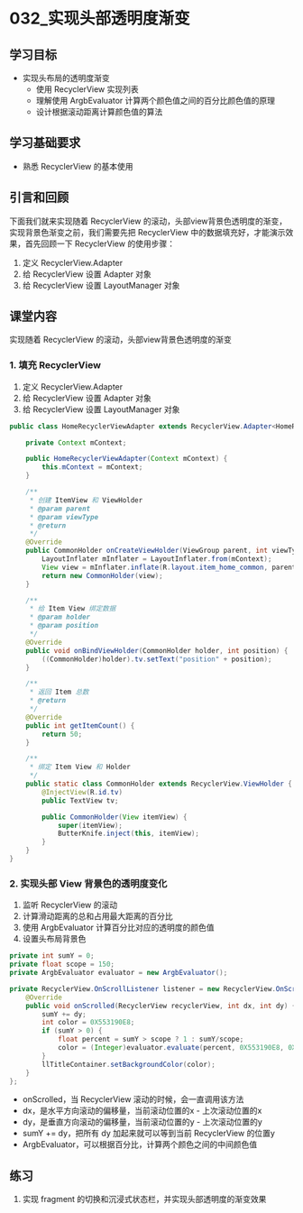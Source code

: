 # 032_实现头部透明度渐变
## 学习目标
- 实现头布局的透明度渐变
    + 使用 RecyclerView 实现列表
    + 理解使用 ArgbEvaluator 计算两个颜色值之间的百分比颜色值的原理
    + 设计根据滚动距离计算颜色值的算法

## 学习基础要求
- 熟悉 RecyclerView 的基本使用

## 引言和回顾
下面我们就来实现随着 RecyclerView 的滚动，头部view背景色透明度的渐变，实现背景色渐变之前，我们需要先把 RecyclerView 中的数据填充好，才能演示效果，首先回顾一下 RecyclerView 的使用步骤：

1. 定义 RecyclerView.Adapter
2. 给 RecyclerView 设置 Adapter 对象
3. 给 RecyclerView 设置 LayoutManager 对象

## 课堂内容
实现随着 RecyclerView 的滚动，头部view背景色透明度的渐变

### 1. 填充 RecyclerView
1. 定义 RecyclerView.Adapter 
2. 给 RecyclerView 设置 Adapter 对象
3. 给 RecyclerView 设置 LayoutManager 对象

```java
public class HomeRecyclerViewAdapter extends RecyclerView.Adapter<HomeRecyclerViewAdapter.CommonHolder> {

    private Context mContext;

    public HomeRecyclerViewAdapter(Context mContext) {
        this.mContext = mContext;
    }

    /**
     * 创建 ItemView 和 ViewHolder
     * @param parent
     * @param viewType
     * @return
     */
    @Override
    public CommonHolder onCreateViewHolder(ViewGroup parent, int viewType) {
        LayoutInflater mInflater = LayoutInflater.from(mContext);
        View view = mInflater.inflate(R.layout.item_home_common, parent, false);
        return new CommonHolder(view);
    }

    /**
     * 给 Item View 绑定数据
     * @param holder
     * @param position
     */
    @Override
    public void onBindViewHolder(CommonHolder holder, int position) {
        ((CommonHolder)holder).tv.setText("position" + position);
    }

    /**
     * 返回 Item 总数
     * @return
     */
    @Override
    public int getItemCount() {
        return 50;
    }

    /**
     * 绑定 Item View 和 Holder
     */
    public static class CommonHolder extends RecyclerView.ViewHolder {
        @InjectView(R.id.tv)
        public TextView tv;

        public CommonHolder(View itemView) {
            super(itemView);
            ButterKnife.inject(this, itemView);
        }
    }
}
```

### 2. 实现头部 View 背景色的透明度变化
1. 监听 RecyclerView 的滚动
2. 计算滑动距离的总和占用最大距离的百分比
3. 使用 ArgbEvaluator 计算百分比对应的透明度的颜色值
4. 设置头布局背景色

```java
private int sumY = 0;
private float scope = 150;
private ArgbEvaluator evaluator = new ArgbEvaluator();

private RecyclerView.OnScrollListener listener = new RecyclerView.OnScrollListener() {
    @Override
    public void onScrolled(RecyclerView recyclerView, int dx, int dy) {
        sumY += dy;
        int color = 0X553190E8;
        if (sumY > 0) {
            float percent = sumY > scope ? 1 : sumY/scope;
            color = (Integer)evaluator.evaluate(percent, 0X553190E8, 0XFF3190E8);
        }
        llTitleContainer.setBackgroundColor(color);
    }
};
```

- onScrolled，当 RecyclerView 滚动的时候，会一直调用该方法
- dx，是水平方向滚动的偏移量，当前滚动位置的x - 上次滚动位置的x
- dy，是垂直方向滚动的偏移量，当前滚动位置的y - 上次滚动位置的y
- sumY += dy，把所有 dy 加起来就可以等到当前 RecyclerView 的位置y
- ArgbEvaluator，可以根据百分比，计算两个颜色之间的中间颜色值



## 练习

1. 实现 fragment 的切换和沉浸式状态栏，并实现头部透明度的渐变效果


